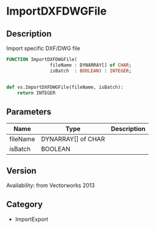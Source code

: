 # ImportDXFDWGFile

## Description
Import specific DXF/DWG file

```pascal
FUNCTION ImportDXFDWGFile(
				fileName : DYNARRAY[] of CHAR;
				isBatch  : BOOLEAN) : INTEGER;
```

```python

def vs.ImportDXFDWGFile(fileName, isBatch):
    return INTEGER
```

## Parameters
|Name|Type|Description|
|---|---|---|
|fileName|DYNARRAY[] of CHAR||
|isBatch|BOOLEAN||

## Version
Availability: from Vectorworks 2013
## Category
* ImportExport

